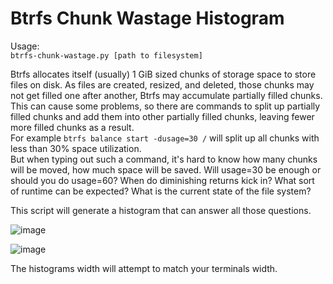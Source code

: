 # Btrfs Chunk Wastage Histogram

Usage:  
`btrfs-chunk-wastage.py [path to filesystem]`

Btrfs allocates itself (usually) 1 GiB sized chunks of storage space to store files on disk. As files are created, resized, and deleted, those chunks may not get filled one after another, Btrfs may accumulate partially filled chunks.  
This can cause some problems, so there are commands to split up partially filled chunks and add them into other partially filled chunks, leaving fewer more filled chunks as a result.  
For example `btrfs balance start -dusage=30 /` will split up all chunks with less than 30% space utilization.  
But when typing out such a command, it's hard to know how many chunks will be moved, how much space will be saved. Will usage=30 be enough or should you do usage=60? When do diminishing returns kick in? What sort of runtime can be expected? What is the current state of the file system?

This script will generate a histogram that can answer all those questions.

![image](https://github.com/Redjard/btrfs-chunk-wastage/assets/47570415/65d216ab-c799-404a-a4e1-5bdbe80876bd)

![image](https://github.com/Redjard/btrfs-chunk-wastage/assets/47570415/0bff0c88-eda4-470a-8907-de226d400189)

The histograms width will attempt to match your terminals width.
